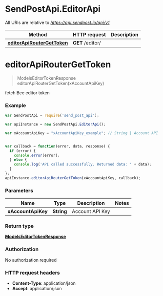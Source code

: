# SendPostApi.EditorApi

All URIs are relative to *https://api.sendpost.io/api/v1*

Method | HTTP request | Description
------------- | ------------- | -------------
[**editorApiRouterGetToken**](EditorApi.md#editorApiRouterGetToken) | **GET** /editor/ | 


<a name="editorApiRouterGetToken"></a>
# **editorApiRouterGetToken**
> ModelsEditorTokenResponse editorApiRouterGetToken(xAccountApiKey)



fetch Bee editor token 

### Example
```javascript
var SendPostApi = require('send_post_api');

var apiInstance = new SendPostApi.EditorApi();

var xAccountApiKey = "xAccountApiKey_example"; // String | Account API Key


var callback = function(error, data, response) {
  if (error) {
    console.error(error);
  } else {
    console.log('API called successfully. Returned data: ' + data);
  }
};
apiInstance.editorApiRouterGetToken(xAccountApiKey, callback);
```

### Parameters

Name | Type | Description  | Notes
------------- | ------------- | ------------- | -------------
 **xAccountApiKey** | **String**| Account API Key | 

### Return type

[**ModelsEditorTokenResponse**](ModelsEditorTokenResponse.md)

### Authorization

No authorization required

### HTTP request headers

 - **Content-Type**: application/json
 - **Accept**: application/json

